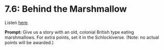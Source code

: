 # 7.6: Behind the Marshmallow 

Listen [here](http://www.writingexcuses.com/2012/02/05/writing-excuses-7-6-behind-the-marshmallow/). 

**Prompt:** Give us a story with an old, colonial British type eating marshmallows. For extra points, set it in the Schlockiverse. (Note: no actual points will be awarded.)

